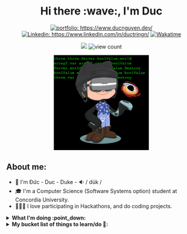 <h1 align="center"> Hi there :wave:, I'm Duc </h1>

<p align="center">
<a href="https://www.ducnguyen.dev/"><img src="https://img.shields.io/badge/Portfolio-Duc%20Nguyen-informational" alt="portfolio: https://www.ducnguyen.dev/"></a>
<a href="https://www.linkedin.com/in/ductringn/"><img src="https://img.shields.io/badge/-Duc_Nguyen-%230077B5.svg?&style=flat&logo=linkedin&logoColor=white" alt="Linkedin: https://www.linkedin.com/in/ductringn/"></a>
<a href="https://wakatime.com/@DukeNgn"><img src="https://img.shields.io/badge/Wakatime-DukeNgn-success?&logo=wakatime&style=flat" alt="Wakatime"></a>
</p>
<p align="center">
<img src="https://img.shields.io/badge/Vim-Lover-brightgreen?&logo=Vim">
<img src="https://komarev.com/ghpvc/?username=DukeNgn&color=blue" alt="view count" />
</p>

<p align="center" width="100%">
<img src="octocat-hacker.gif"
     alt="My Octocat"
     width= 50%
     height= 50% />
</p>

## About me:

- :information_desk_person: I'm Đức - Duc - Duke - :sound: / dük /
- 🎓 I'm a Computer Science (Software Systems option) student at Concordia University.
- 👨🏻‍💻 I love participating in Hackathons, and do coding projects.

<details>
<summary>
<strong>What I'm doing :point_down:</strong>
</summary>

- Working on Eclipse Theia
- Learning Machine Learning/AI
- Just messing around in general :open_hands:

</details>

<details>
<summary>
<strong>
My bucket list of things to learn/do 🌱:
</strong>
</summary>

> in Software field of course, I have a life and a dog other than this 🤷🏻‍♂️

- [ ] Work on a project that has multithreading aspect
- [ ] Create a Chrome plugin
- [ ] Learn OpenCV
- [ ] Learn more about Rust
- [ ] Write a Vim/NeoVim plugin with Rust or Python
- [ ] Always wonder about Go, will give it a try!

</details>

